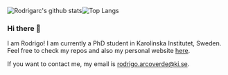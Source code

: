 ![Rodrigarc's github stats](https://github-readme-stats.vercel.app/api?username=rodrigarc&show_icons=true)![Top Langs](https://github-readme-stats.vercel.app/api/top-langs/?username=rodrigarc&hide=html,jupyter%20notebook,javascript&layout=compact&langs_count=10)

### Hi there 👋

I am Rodrigo! I am currently a PhD student in Karolinska Institutet, Sweden. 
Feel free to check my repos and also my personal website [here](www.rodrigarc.github.io).

If you want to contact me, my email is rodrigo.arcoverde@ki.se.

